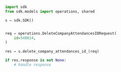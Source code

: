 <!-- Start SDK Example Usage -->
```python
import sdk
from sdk.models import operations, shared

s = sdk.SDK()


req = operations.DeleteCompanyAttendancesIDRequest(
    id=548814,
)
    
res = s.delete_company_attendances_id_(req)

if res.response is not None:
    # handle response
```
<!-- End SDK Example Usage -->